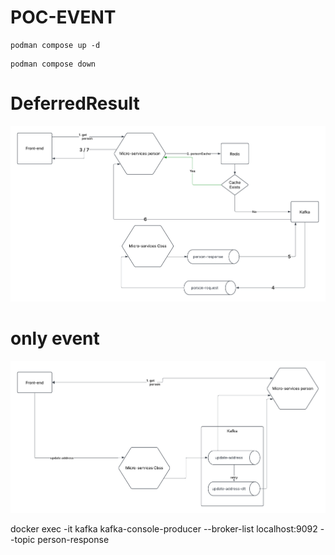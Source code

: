 # POC-EVENT

```shell
podman compose up -d 
```
```shell
podman compose down 
```
# DeferredResult
![Github MS communication Flow - DeferredResult.png](docs/Github%20MS%20communication%20Flow%20-%20DeferredResult.png)
# only event
![Github MS communication Flow - Event-driven.png](docs/Github%20MS%20communication%20Flow%20-%20Event-driven.png)


docker exec -it kafka kafka-console-producer --broker-list localhost:9092 --topic person-response
